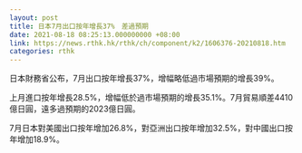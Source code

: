 ```yaml
---
layout: post
title: 日本7月出口按年增長37%　差過預期
date: 2021-08-18 08:25:13.000000000 +08:00
link: https://news.rthk.hk/rthk/ch/component/k2/1606376-20210818.htm
categories: rthk
---
```


日本財務省公布，7月出口按年增長37%，增幅略低過市場預期的增長39%。 

上月進口按年增長28.5%，增幅低於過市場預期的增長35.1%。7月貿易順差4410億日圓，遠多過預期的2023億日圓。

7月日本對美國出口按年增加26.8%，對亞洲出口按年增加32.5%，對中國出口按年增加18.9%。
